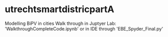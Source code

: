 # utrechtsmartdistricpartA
Modelling BiPV in cities
Walk through in Juptyer Lab: 'WalkthroughCompleteCode.ipynb' or in IDE through 'EBE_Spyder_Final.py'
